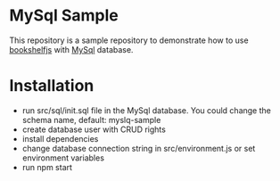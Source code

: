 MySql Sample
============

This repository is a sample repository to demonstrate how to use [bookshelfjs](http://bookshelfjs.org/) with [MySql](https://www.mysql.com/) database.

# Installation
- run src/sql/init.sql file in the MySql database. You could change the schema name, default: myslq-sample
- create database user with CRUD rights
- install dependencies
- change database connection string in src/environment.js or set environment variables
- run npm start
